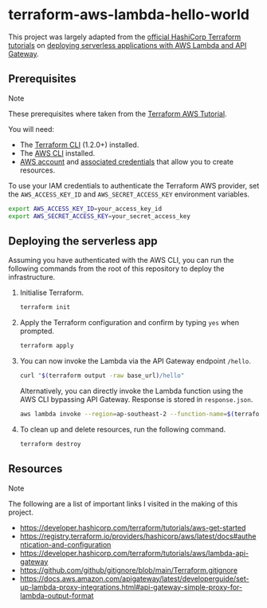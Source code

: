# terraform-aws-lambda-hello-world

This project was largely adapted from the [official HashiCorp Terraform tutorials](https://developer.hashicorp.com/terraform/tutorials/aws) on [deploying serverless applications with AWS Lambda and API Gateway](https://developer.hashicorp.com/terraform/tutorials/aws/lambda-api-gateway).

## Prerequisites

> [!NOTE]
> These prerequisites where taken from the [Terraform AWS Tutorial](https://developer.hashicorp.com/terraform/tutorials/aws-get-started/aws-build#prerequisites).

You will need:

- The [Terraform CLI](https://developer.hashicorp.com/terraform/tutorials/aws-get-started/install-cli) (1.2.0+) installed.
- The [AWS CLI](https://docs.aws.amazon.com/cli/latest/userguide/install-cliv2.html) installed.
- [AWS account](https://aws.amazon.com/free) and [associated credentials](https://docs.aws.amazon.com/general/latest/gr/aws-sec-cred-types.html) that allow you to create resources.

To use your IAM credentials to authenticate the Terraform AWS provider, set the `AWS_ACCESS_KEY_ID` and `AWS_SECRET_ACCESS_KEY` environment variables.

```bash
export AWS_ACCESS_KEY_ID=your_access_key_id
export AWS_SECRET_ACCESS_KEY=your_secret_access_key
```

## Deploying the serverless app

Assuming you have authenticated with the AWS CLI, you can run the following commands from the root of this repository to deploy the infrastructure.

1. Initialise Terraform.

    ```bash
    terraform init
    ```

2. Apply the Terraform configuration and confirm by typing `yes` when prompted.

    ```bash
    terraform apply
    ```

3. You can now invoke the Lambda via the API Gateway endpoint `/hello`.

    ```bash
    curl "$(terraform output -raw base_url)/hello"
    ```

    Alternatively, you can directly invoke the Lambda function using the AWS CLI bypassing API Gateway. Response is stored in `response.json`.

    ```bash
    aws lambda invoke --region=ap-southeast-2 --function-name=$(terraform output -raw function_name) response.json
    ```

4. To clean up and delete resources, run the following command.

    ```bash
    terraform destroy
    ```

## Resources

> [!NOTE]
> The following are a list of important links I visited in the making of this project.

- <https://developer.hashicorp.com/terraform/tutorials/aws-get-started>
- <https://registry.terraform.io/providers/hashicorp/aws/latest/docs#authentication-and-configuration>
- <https://developer.hashicorp.com/terraform/tutorials/aws/lambda-api-gateway>
- <https://github.com/github/gitignore/blob/main/Terraform.gitignore>
- <https://docs.aws.amazon.com/apigateway/latest/developerguide/set-up-lambda-proxy-integrations.html#api-gateway-simple-proxy-for-lambda-output-format>
